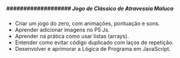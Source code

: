 ##### ################### Jogo de Clássico de Atravessia Maluca ###################

- Criar um jogo do zero, com animações, pontuação e sons.
- Aprender adicionar imagens no P5 Js.
- Aprender na prática como usar listas (arrays).
- Entender como evitar código duplicado com laços de repetição.
- Desenvolver e aprimorar a Lógica de Programa em JavaScript.